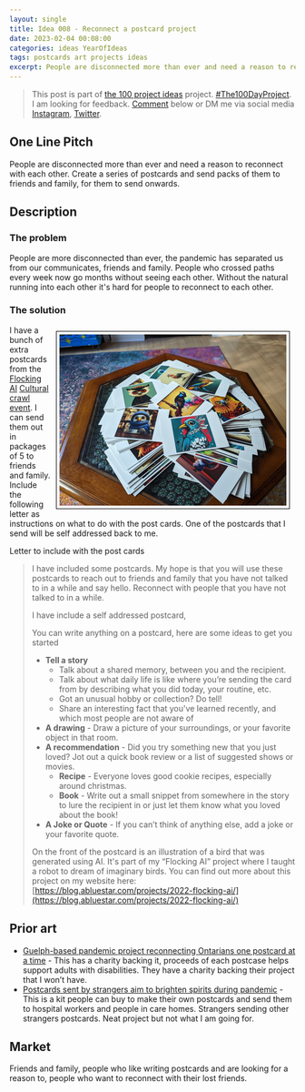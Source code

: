 ```yaml
---
layout: single
title: Idea 008 - Reconnect a postcard project
date: 2023-02-04 00:08:00
categories: ideas YearOfIdeas
tags: postcards art projects ideas
excerpt: People are disconnected more than ever and need a reason to reconnect with each other. Create a series of postcards and send packs of them to friends and family, for them to send onwards
---
```


> This post is part of [the 100 project ideas](/projects/2023-100-ideas/) project. [#The100DayProject](https://www.the100dayproject.org/). I am looking for feedback. <a href='#utterances-comments'>Comment</a> below or DM me via social media <a href="https://instagram.com/funvill" rel="nofollow noopener noreferrer"><i class="fab fa-fw fa-instagram" aria-hidden="true"></i><span class="label">Instagram</span></a>, <a href="https://twitter.com/funvill" rel="nofollow noopener noreferrer"><i class="fab fa-fw fa-twitter" aria-hidden="true"></i><span class="label">Twitter</span></a>.

## One Line Pitch

People are disconnected more than ever and need a reason to reconnect with each other. Create a series of postcards and send packs of them to friends and family, for them to send onwards.

## Description

### The problem

People are more disconnected than ever, the pandemic has separated us from our communicates, friends and family. People who crossed paths every week now go months without seeing each other. Without the natural running into each other it's hard for people to reconnect to each other.

### The solution

<img src="/public/uploads/2023/postcards.png" alt="postcards" style="float: right; margin: 10px; max-width: 400px; border: 1px solid black; padding: 5px"/>I have a bunch of extra postcards from the [Flocking AI](https://blog.abluestar.com/projects/2022-flocking-ai/) [Cultural crawl event](https://blog.abluestar.com/flockingai-eastside-culture-crawl-2022-post-mortem/). I can send them out in packages of 5 to friends and family. Include the following letter as instructions on what to do with the post cards. One of the postcards that I send will be self addressed back to me.

Letter to include with the post cards

> I have included some postcards. My hope is that you will use these postcards to reach out to friends and family that you have not talked to in a while and say hello. Reconnect with people that you have not talked to in a while.
>
> I have include a self addressed postcard,
>
> You can write anything on a postcard, here are some ideas to get you started
>
> - **Tell a story**
>   - Talk about a shared memory, between you and the recipient.
>   - Talk about what daily life is like where you’re sending the card from by describing what you did today, your routine, etc.
>   - Got an unusual hobby or collection? Do tell!
>   - Share an interesting fact that you've learned recently, and which most people are not aware of
> - **A drawing** - Draw a picture of your surroundings, or your favorite object in that room.
> - **A recommendation** - Did you try something new that you just loved? Jot out a quick book review or a list of suggested shows or movies.
>   - **Recipe** - Everyone loves good cookie recipes, especially around christmas.
>   - **Book** - Write out a small snippet from somewhere in the story to lure the recipient in or just let them know what you loved about the book!
> - **A Joke or Quote** - If you can’t think of anything else, add a joke or your favorite quote.
>
> On the front of the postcard is an illustration of a bird that was generated using AI. It's part of my “Flocking AI” project where I taught a robot to dream of imaginary birds. You can find out more about this project on my website here: [https://blog.abluestar.com/projects/2022-flocking-ai/](https://blog.abluestar.com/projects/2022-flocking-ai/)

## Prior art

- [Guelph-based pandemic project reconnecting Ontarians one postcard at a time](https://kitchener.ctvnews.ca/guelph-based-pandemic-project-reconnecting-ontarians-one-postcard-at-a-time-1.5549656) - This has a charity backing it, proceeds of each postcase helps support adults with disabilities. They have a charity backing their project that I won’t have.
- [Postcards sent by strangers aim to brighten spirits during pandemic](https://www.cbc.ca/news/canada/kitchener-waterloo/waterloo-region-postcard-project-1.5884589) - This is a kit people can buy to make their own postcards and send them to hospital workers and people in care homes. Strangers sending other strangers postcards. Neat project but not what I am going for.

## Market

Friends and family, people who like writing postcards and are looking for a reason to, people who want to reconnect with their lost friends.
